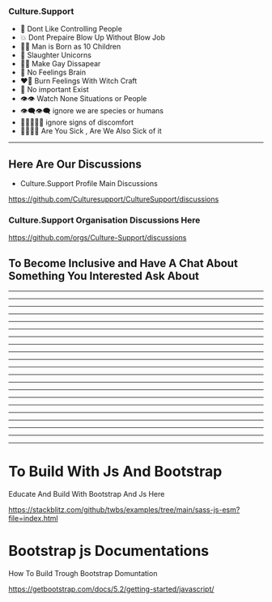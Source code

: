 
### Culture.Support

- 🫣 Dont Like Controlling People
- 💥 Dont Prepaire Blow Up Without Blow Job
- 🫄🏽 Man is Born as 10 Children
- 🦄 Slaughter Unicorns
- 🧑‍🦰 Make Gay Dissapear
- 🧠 No Feelings Brain
- ❤️‍🔥 Burn Feelings With Witch Craft
- 🫥 No important Exist
- 👁️👁️ Watch None Situations or People
- 👁️‍🗨️👁️‍🗨️ ignore we are species or humans 
- 🫤😵😵‍💫😖 ignore signs of discomfort 
- 🤢🤮🤧🥵 Are You Sick , Are We Also Sick of it 


-------------



Here Are Our Discussions 
-----------


- Culture.Support Profile Main Discussions


https://github.com/Culturesupport/CultureSupport/discussions




### Culture.Support Organisation Discussions Here







https://github.com/orgs/Culture-Support/discussions




To Become Inclusive and Have A Chat About Something You Interested Ask About 
--------


-------------------------
-------------------------
-------------------------
-------------------------
-------------------------
-------------------------
-------------------------

-------------------------
-------------------------
-------------------------
-------------------------
-------------------------
-------------------------
-------------------------


-------------------------
-------------------------
-------------------------
-------------------------
-------------------------
-------------------------
-------------------------





# To Build With Js And Bootstrap


Educate And Build With Bootstrap And Js Here

https://stackblitz.com/github/twbs/examples/tree/main/sass-js-esm?file=index.html


# Bootstrap js Documentations 

How To Build Trough Bootstrap Domuntation 

https://getbootstrap.com/docs/5.2/getting-started/javascript/



